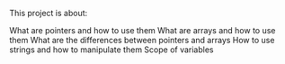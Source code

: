 This project is about:

What are pointers and how to use them
What are arrays and how to use them
What are the differences between pointers and arrays
How to use strings and how to manipulate them
Scope of variables
